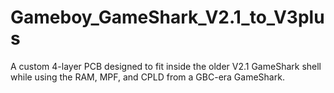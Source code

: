 # Gameboy_GameShark_V2.1_to_V3plus
A custom 4-layer PCB designed to fit inside the older V2.1 GameShark shell while using the RAM, MPF, and CPLD from a GBC-era GameShark.
